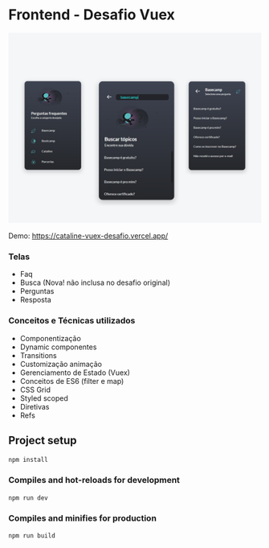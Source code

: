 # Frontend - Desafio Vuex
![](print.png)

Demo: https://cataline-vuex-desafio.vercel.app/

### Telas
- Faq
- Busca (Nova! não inclusa no desafio original)
- Perguntas
- Resposta

### Conceitos e Técnicas utilizados
- Componentização
- Dynamic componentes
- Transitions
- Customização animação
- Gerenciamento de Estado (Vuex)
- Conceitos de ES6 (filter e map)
- CSS Grid
- Styled scoped
- Diretivas 
- Refs


## Project setup
```
npm install
```

### Compiles and hot-reloads for development
```
npm run dev
```

### Compiles and minifies for production
```
npm run build
```



